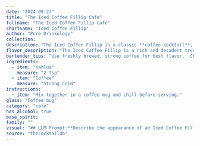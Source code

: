 ```yaml
---
date: "2024-09-23"
title: "The Iced Coffee Fillip Cafe"
fullname: "The Iced Coffee Fillip Cafe"
shortname: "Iced Coffee Fillip"
author: "Pure Drinkology"
collection:
description: "The Iced Coffee Fillip is a classic **coffee cocktail**, a variation on the coffee liqueur and coffee theme.  Its origins likely lie in the early 20th century, a time when coffee was becoming increasingly popular, and bartenders were experimenting with new ways to incorporate it into cocktails. "
flavor_description: "The Iced Coffee Fillip is a rich and decadent treat, a perfect blend of coffee and chocolate. The Kahlua's sweetness dances with the bitterness of the coffee, creating a harmonious balance. The ice chills the blend, highlighting the smooth texture and mellowing the intensity of the coffee. This drink is an indulgent escape for coffee lovers seeking a delightful twist. "
bartender_tips: "Use freshly brewed, strong coffee for best flavor.  Chill it thoroughly before mixing, it'll keep your drink refreshingly cold.  A splash of simple syrup helps balance the bitterness of coffee and Kahlua. Don't be afraid to adjust the ratios to your taste!  And always serve it over ice for a cool, refreshing drink. "
ingredients:
  - item: "Kahlua"
    measure: "2 Tsp"
  - item: "Coffee"
    measure: "Strong Cold"
instructions:
  - item: "Mix together in a coffee mug and chill before serving."
glass: "Coffee mug"
category: "cafe"
has_alcohol: true
base_spirit:
family: ""
visual: "## LLM Prompt:**Describe the appearance of an Iced Coffee Fillip cocktail. It is made with Kahlua, coffee, and ice. Be specific about the color, texture, and any embellishments. Consider the light conditions and how they impact the visual appeal.****Here are some guiding questions to consider:*** Is the drink served in a tall glass or a short glass?* What is the ratio of Kahlua to coffee, and how does this affect the overall color? * How does the ice melt and interact with the drink's appearance?* Are there any layers or gradients within the drink?* Is there any garnish or embellishment, and how does it affect the visual appeal? * What kind of lighting would enhance the drink's appearance?**Please provide a detailed and descriptive response, focusing on the drink's visual appeal.** "
source: "thecocktaildb"
---
```



